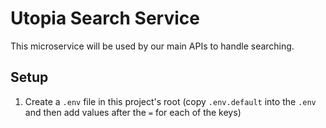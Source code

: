 # Utopia Search Service

This microservice will be used by our main APIs to handle searching.

## Setup
1. Create a `.env` file in this project's root (copy `.env.default` into the `.env` and then add values after the `=` for each of the keys)